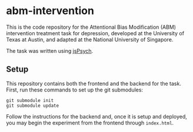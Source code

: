 # abm-intervention

This is the code repository for the Attentional Bias Modification (ABM) intervention treatment task for depression, developed at the University of Texas at Austin, and adapted at the National University of Singapore. 

The task was written using [jsPsych](https://www.jspsych.org/7.3/).

## Setup

This repository contains both the frontend and the backend for the task. First, run these commands to set up the git submodules:

```
git submodule init
git submodule update
```

Follow the instructions for the backend and, once it is setup and deployed, you may begin the experiment from the frontend through `index.html`.

